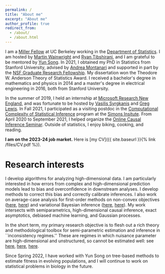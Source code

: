 ```yaml
---
permalink: /
title: "About me"
excerpt: "About me"
author_profile: true
redirect_from:
  - /about/
  - /about.html
---
```


I am a [Miller Fellow](https://miller.berkeley.edu/) at UC Berkeley working in the [Department of Statistics](https://statistics.berkeley.edu/). I am hosted by [Martin Wainwright](https://computing.mit.edu/martin-wainwright/) and [Ryan Tibshirani](https://www.stat.berkeley.edu/~ryantibs/), and I am grateful to be mentored by [Yun Song](http://people.eecs.berkeley.edu/~yss/). In 2021, I obtained my PhD in Statistics from Stanford University, advised by [Andrea Montanari](http://web.stanford.edu/~montanar/) and supported in part by the [NSF Graduate Research Fellowship](https://www.nsfgrfp.org/). My dissertation won the Theodore W. Anderson Theory of Statistics Award. I received a bachelor's degree in mathematics and physics in 2014 and a master's degree in electrical engineering in 2016, both from Stanford University.

In the summer of 2019, I held an internship at [Microsoft Research New England](https://www.microsoft.com/en-us/research/lab/microsoft-research-new-england/), and was fortunate to be hosted by [Vasilis Syrgkanis](https://vsyrgkanis.com/) and [Greg Lewis](https://www.gregmlewis.com/). In Fall 2021, I participated as a visiting postdoc in the [Computational Complexity of Statistical Inference](https://simons.berkeley.edu/programs/computational-complexity-statistical-inference) program at the [Simons Insitute](https://simons.berkeley.edu/homepage). From April 2020 to September 2021, I helped organize the [Online Causal Inference Seminar](https://sites.google.com/view/ocis/). Outside of statistics, I enjoy biking, cooking, and reading.

**I am on the 2023-24 job market.** Here is [my CV]({{ site.baseurl }}{% link /files/CV.pdf %}).

# Research interests

I develop algorithms for analyzing high-dimensional data. I am particularly interested in how errors from complex and high-dimensional prediction models lead to bias and overconfidence in downstream analyses. I develop methods to correct this bias and correctly calibrate inferences. I also work on average-case analysis for first-order methods on non-convex objectives ([here](https://proceedings.mlr.press/v125/celentano20a), [here](https://arxiv.org/abs/2112.07572)) and variational Bayesian inference ([here](https://projecteuclid.org/journals/annals-of-statistics/volume-51/issue-2/Local-convexity-of-the-TAP-free-energy-and-AMP-convergence/10.1214/23-AOS2257.short), [here](https://arxiv.org/abs/2208.09550)). My work intersects with semiparametrics, high-dimensional causal inference, exact asymptotics, debiased machine learning, and Gaussian processes. 

In the short term, my primary research objective is to flesh out a rich theory and methodological toolbox for semi-parametric estimation and inference in ``inconsistency regimes.'' These are regimes in which nuisance parameter are high-dimensional and unstructured, so cannot be estimated well: see [here](https://arxiv.org/abs/2309.01362), [here](https://arxiv.org/abs/2107.14172), [here](https://arxiv.org/abs/2007.13716).

Since Spring 2022, I have worked with Yun Song on tree-based methods to estimate fitness in evolving populations, and I will continue to work on statistical problems in biology in the future.



